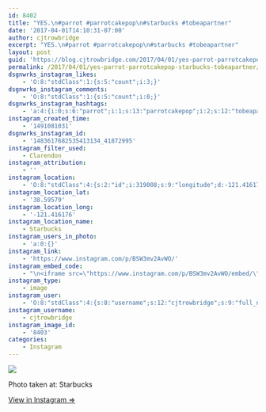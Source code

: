 ```yaml
---
id: 8402
title: "YES.\n#parrot #parrotcakepop\n#starbucks #tobeapartner"
date: '2017-04-01T14:10:31-07:00'
author: cjtrowbridge
excerpt: "YES.\n#parrot #parrotcakepop\n#starbucks #tobeapartner"
layout: post
guid: 'https://blog.cjtrowbridge.com/2017/04/01/yes-parrot-parrotcakepop-starbucks-tobeapartner/'
permalink: /2017/04/01/yes-parrot-parrotcakepop-starbucks-tobeapartner/
dsgnwrks_instagram_likes:
    - 'O:8:"stdClass":1:{s:5:"count";i:3;}'
dsgnwrks_instagram_comments:
    - 'O:8:"stdClass":1:{s:5:"count";i:0;}'
dsgnwrks_instagram_hashtags:
    - 'a:4:{i:0;s:6:"parrot";i:1;s:13:"parrotcakepop";i:2;s:12:"tobeapartner";i:3;s:9:"starbucks";}'
instagram_created_time:
    - '1491081031'
dsgnwrks_instagram_id:
    - '1483617682535413134_41872995'
instagram_filter_used:
    - Clarendon
instagram_attribution:
    - ''
instagram_location:
    - 'O:8:"stdClass":4:{s:2:"id";i:319008;s:9:"longitude";d:-121.416176;s:8:"latitude";d:38.59579;s:4:"name";s:9:"Starbucks";}'
instagram_location_lat:
    - '38.59579'
instagram_location_long:
    - '-121.416176'
instagram_location_name:
    - Starbucks
instagram_users_in_photo:
    - 'a:0:{}'
instagram_link:
    - 'https://www.instagram.com/p/BSW3mv2AvWO/'
instagram_embed_code:
    - "\n<iframe src=\"https://www.instagram.com/p/BSW3mv2AvWO/embed/\" width=\"612\" height=\"710\" frameborder=\"0\" scrolling=\"no\" allowtransparency=\"true\" class=\"insta-image-embed\"></iframe>\n"
instagram_type:
    - image
instagram_user:
    - 'O:8:"stdClass":4:{s:8:"username";s:12:"cjtrowbridge";s:9:"full_name";s:13:"CJ Trowbridge";s:2:"id";s:8:"41872995";s:15:"profile_picture";s:96:"https://scontent.cdninstagram.com/t51.2885-19/s150x150/13724650_1188772791164794_142557231_a.jpg";}'
instagram_username:
    - cjtrowbridge
instagram_image_id:
    - '8403'
categories:
    - Instagram
---
```


[![](https://blog.cjtrowbridge.com/wp-content/uploads/2017/04/1491081031-1-1.jpg)](https://www.instagram.com/p/BSW3mv2AvWO/)

Photo taken at: Starbucks

[View in Instagram ⇒](https://www.instagram.com/p/BSW3mv2AvWO/)